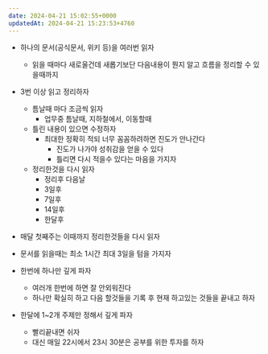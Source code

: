 ```yaml
---
date: 2024-04-21 15:02:55+0000
updatedAt: 2024-04-21 15:23:53+4760
---
```

- 하나의 문서(공식문서, 위키  등)을 여러번 읽자
	- 읽을 때마다 새로울건데 새롭기보단 다음내용이 뭔지 알고 흐름을 정리할 수 있을때까지

- 3번 이상 읽고 정리하자
	- 틈날때 마다 조금씩 읽자
		- 업무중 틈날때, 지하철에서, 이동할때
	- 틀린 내용이 있으면 수정하자
		- 최대한 정확히 적되 너무 꼼꼼하려하면 진도가 안나간다
			- 진도가 나가야 성취감을 얻을 수 있다
			- 틀리면 다시 적을수 있다는 마음을 가지자
	- 정리한것을 다시 읽자
		- 정리후 다음날
		- 3일후
		- 7일후
		- 14일후
		- 한달후

- 매달 첫째주는 이때까지 정리한것들을 다시 읽자

- 문서를 읽을때는 최소 1시간 최대 3일을 텀을 가지자
- 한번에 하나만 깊게 파자
	- 여러개 한번에 하면 잘 안외워진다
	- 하나만 확실히 하고 다음 할것들을 기록 후 현재 하고있는 것들을 끝내고 하자

- 한달에 1\~2개 주제만 정해서 깊게 파자
	- 빨리끝내면 쉬자
	- 대신 매일 22시에서 23시 30분은 공부를 위한 투자를 하자